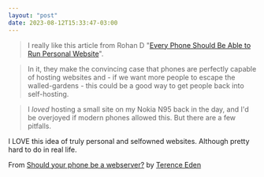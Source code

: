 ```yaml
---
layout: "post"
date: 2023-08-12T15:33:47-03:00
---
```


> I really like this article from Rohan D "[Every Phone Should Be Able to Run Personal Website](https://rohanrd.xyz/posts/every-phone-should-be-able-to-run-personal-website/)".

> In it, they make the convincing case that phones are perfectly capable of hosting websites and - if we want more people to escape the walled-gardens - this could be a good way to get people back into self-hosting.

> I _loved_ hosting a small site on my Nokia N95 back in the day, and I'd be overjoyed if modern phones allowed this. But there are a few pitfalls.

I LOVE this idea of truly personal and selfowned websites. Although pretty hard to do in real life.

From [Should your phone be a webserver?](https://shkspr.mobi/blog/2023/08/should-your-phone-be-a-webserver/) by [Terence Eden](https://shkspr.mobi/)
